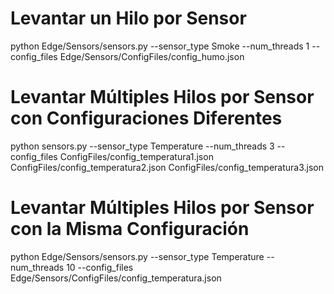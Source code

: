 
# Levantar un Hilo por Sensor
python Edge/Sensors/sensors.py --sensor_type Smoke --num_threads 1 --config_files Edge/Sensors/ConfigFiles/config_humo.json

# Levantar Múltiples Hilos por Sensor con Configuraciones Diferentes
python sensors.py --sensor_type Temperature --num_threads 3 --config_files ConfigFiles/config_temperatura1.json ConfigFiles/config_temperatura2.json ConfigFiles/config_temperatura3.json

# Levantar Múltiples Hilos por Sensor con la Misma Configuración
python Edge/Sensors/sensors.py --sensor_type Temperature --num_threads 10 --config_files Edge/Sensors/ConfigFiles/config_temperatura.json
